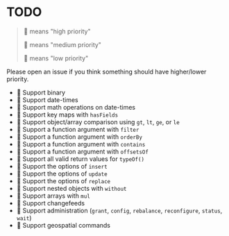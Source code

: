 
# TODO

> 🔸 means "high priority"
>
> 🔹 means "medium priority"
>
> 🔻 means "low priority"

Please open an issue if you think something should have higher/lower priority.

- 🔸 Support binary
- 🔸 Support date-times
- 🔸 Support math operations on date-times
- 🔹 Support key maps with `hasFields`
- 🔹 Support object/array comparison using `gt`, `lt`, `ge`, or `le`
- 🔹 Support a function argument with `filter`
- 🔹 Support a function argument with `orderBy`
- 🔹 Support a function argument with `contains`
- 🔹 Support a function argument with `offsetsOf`
- 🔹 Support all valid return values for `typeOf()`
- 🔹 Support the options of `insert`
- 🔹 Support the options of `update`
- 🔹 Support the options of `replace`
- 🔻 Support nested objects with `without`
- 🔻 Support arrays with `mul`
- 🔻 Support changefeeds
- 🔻 Support administration (`grant`, `config`, `rebalance`, `reconfigure`, `status`, `wait`)
- 🔻 Support geospatial commands
